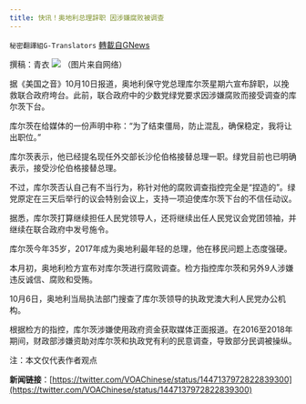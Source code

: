```yaml
---
title: 快讯！奥地利总理辞职 因涉嫌腐败被调查
---
```

`秘密翻譯組G-Translators` [轉載自GNews](https://gnews.org/zh-hans/1585122/)

撰稿：青衣
![](https://assets.gnews.org/wp-content/uploads/2021/10/图片3-5.png)
（图片来自网络）

据《美国之音》10月10日报道，奥地利保守党总理库尔茨星期六宣布辞职，以挽救联合政府垮台。此前，联合政府中的少数党绿党要求因涉嫌腐败而接受调查的库尔茨下台。

库尔茨在给媒体的一份声明中称：“为了结束僵局，防止混乱，确保稳定，我将让出职位。”

库尔茨表示，他已经提名现任外交部长沙伦伯格接替总理一职。绿党目前也已明确表示，接受沙伦伯格接替总理。

不过，库尔茨否认自己有不当行为，称针对他的腐败调查指控完全是“捏造的”。绿党原定在三天后举行的议会特别会议上，支持一项迫使库尔茨下台的不信任动议。

据悉，库尔茨打算继续担任人民党领导人，还将继续出任人民党议会党团领袖，并继续在联合政府中发号施令。

库尔茨今年35岁，2017年成为奥地利最年轻的总理，他在移民问题上态度强硬。

本月初，奥地利检方宣布对库尔茨进行腐败调查。检方指控库尔茨和另外9人涉嫌违反诚信、腐败和受贿。

10月6日，奥地利当局执法部门搜查了库尔茨领导的执政党澳大利人民党办公机构。

根据检方的指控，库尔茨涉嫌使用政府资金获取媒体正面报道。在2016至2018年期间，财政部涉嫌资助对库尔茨和执政党有利的民意调查，导致部分民调被操纵。

注：本文仅代表作者观点

**新闻链接**：[https://twitter.com/VOAChinese/status/1447137972822839300](https://twitter.com/VOAChinese/status/1447137972822839300)
